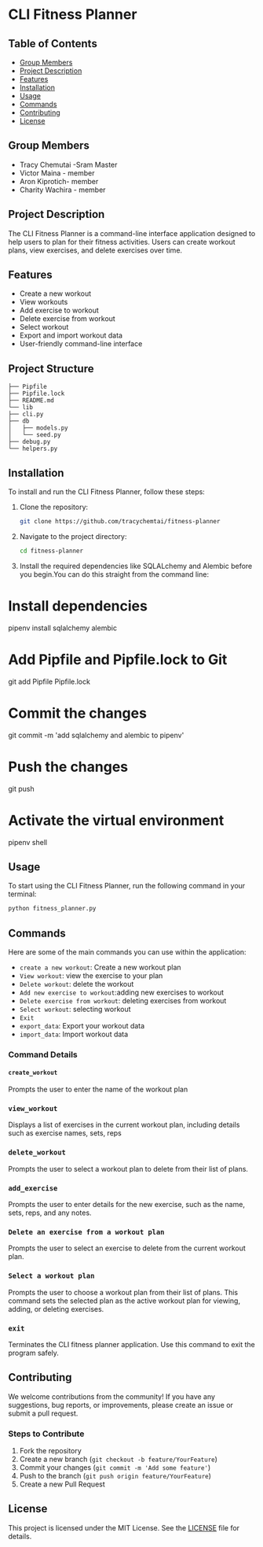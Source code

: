 
# CLI Fitness Planner

## Table of Contents
- [Group Members](#Group-members)
- [Project Description](#project-description)
- [Features](#features)
- [Installation](#installation)
- [Usage](#usage)
- [Commands](#commands)
- [Contributing](#contributing)
- [License](#license)

## Group Members
- Tracy Chemutai -Sram Master
- Victor Maina - member
- Aron Kiprotich- member
- Charity Wachira - member

## Project Description
The CLI Fitness Planner is a command-line interface application designed to help users to plan for their fitness activities. Users can create workout plans, view exercises, and delete exercises over time.

## Features
- Create a new workout
- View workouts
- Add exercise to workout
- Delete exercise from workout
- Select workout
- Export and import workout data
- User-friendly command-line interface

## Project Structure 
```
├── Pipfile
├── Pipfile.lock
├── README.md
└── lib
├── cli.py
├── db
│   ├── models.py
│   └── seed.py
├── debug.py
└── helpers.py 
```

## Installation
To install and run the CLI Fitness Planner, follow these steps:

1. Clone the repository:
    ```bash
    git clone https://github.com/tracychemtai/fitness-planner
2. Navigate to the project directory:
    ```bash
    cd fitness-planner
    ```
3. Install the required dependencies like SQLALchemy and Alembic before you begin.You can do this straight from the command line:
# Install dependencies
pipenv install sqlalchemy alembic

# Add Pipfile and Pipfile.lock to Git
git add Pipfile Pipfile.lock

# Commit the changes
git commit -m 'add sqlalchemy and alembic to pipenv'

# Push the changes
git push

# Activate the virtual environment
pipenv shell

 ## Usage
To start using the CLI Fitness Planner, run the following command in your terminal:
```bash
python fitness_planner.py
```

## Commands
Here are some of the main commands you can use within the application:

- `create a new workout`: Create a new workout plan
- `View workout`: view the exercise to your plan
- `Delete workout`: delete the workout 
- `Add new exercise to workout`:adding new exercises to workout
- `Delete exercise from workout`: deleting exercises from workout
- `Select workout`: selecting workout
- `Exit`
- `export_data`: Export your workout data
- `import_data`: Import workout data

### Command Details

#### `create_workout`
Prompts the user to enter the name of the workout plan 

### `view_workout`
Displays a list of exercises in the current workout plan, including details such as exercise names, sets, reps

### `delete_workout`
Prompts the user to select a workout plan to delete from their list of plans. 

### `add_exercise`
Prompts the user to enter details for the new exercise, such as the name, sets, reps, and any notes.

### `Delete an exercise from a workout plan`
Prompts the user to select an exercise to delete from the current workout plan. 

### `Select a workout plan`
Prompts the user to choose a workout plan from their list of plans. This command sets the selected plan as the active workout plan for viewing, adding, or deleting exercises.

### `exit`
Terminates the CLI fitness planner application. Use this command to exit the program safely.


## Contributing
We welcome contributions from the community! If you have any suggestions, bug reports, or improvements, please create an issue or submit a pull request.

### Steps to Contribute
1. Fork the repository
2. Create a new branch (`git checkout -b feature/YourFeature`)
3. Commit your changes (`git commit -m 'Add some feature'`)
4. Push to the branch (`git push origin feature/YourFeature`)
5. Create a new Pull Request

## License
This project is licensed under the MIT License. See the [LICENSE](LICENSE) file for details.


